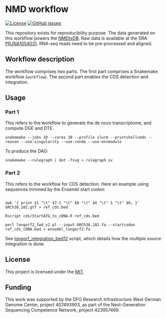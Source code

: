 # NMD workflow

[![License](https://img.shields.io/github/license/dieterich-lab/nmd-wf)](LICENSE)
[![GitHub issues](https://img.shields.io/github/issues/dieterich-lab/nmd-wf)](https://github.com/dieterich-lab/nmd-wf/issues)

This repository exists for reproducibility purpose. The data generated on this workflow powers the [NMDtxDB](https://github.com/dieterich-lab/nmdtxdb). Raw data is available at the SRA [PRJNA1054031](https://www.ncbi.nlm.nih.gov/sra/PRJNA1054031). RNA-seq reads need to be pre-processed and aligned. 

## Workflow description

The workflow comprises two parts. The first part comprises a Snakemake workflow (`workflow`). The second part enables the CDS detection and integration. 

## Usage

### Part 1 

This refers to the workflow to generate the de novo transcriptome, and compute DGE and DTE.

```{bash}
snakemake --jobs 10 --cores 10 --profile slurm --printshellcmds --reason --use-singularity --use-conda --use-envmodule
```

To produce the DAG:
```{bash}
snakemake --rulegraph | dot -Tsvg > rulegraph.sv
```

### Part 2
This refers to the workflow for CDS detection. Here an example using sequences trimmed by the Ensembl start codon:


```{bash}

awk '{ print $1 "\t" $7-1 "\t" $8 "\t" $4 "\t" 1 "\t" $6; }' GRCh38.102.gtf > ref_cds.bed

Rscript cds/StartATG_to_cDNA.R ref_cds.bed

perl longorf2_fwd_v2.pl --input GRCh38.102.fa --startcodon ref_cds_cDNA.bed > ensembl_longorf2.fa 
```

See [longorf_integration_bed12](cds/longorf_integration_bed12.R) script, which details how the multiple source integration is done. 

## License

This project is licensed under the [MIT](LICENSE). 

## Funding
This work was supported by the DFG Research Infrastructure West German Genome Center, project 407493903, as part of the Next-Generation Sequencing Competence Network, project 423957469.

